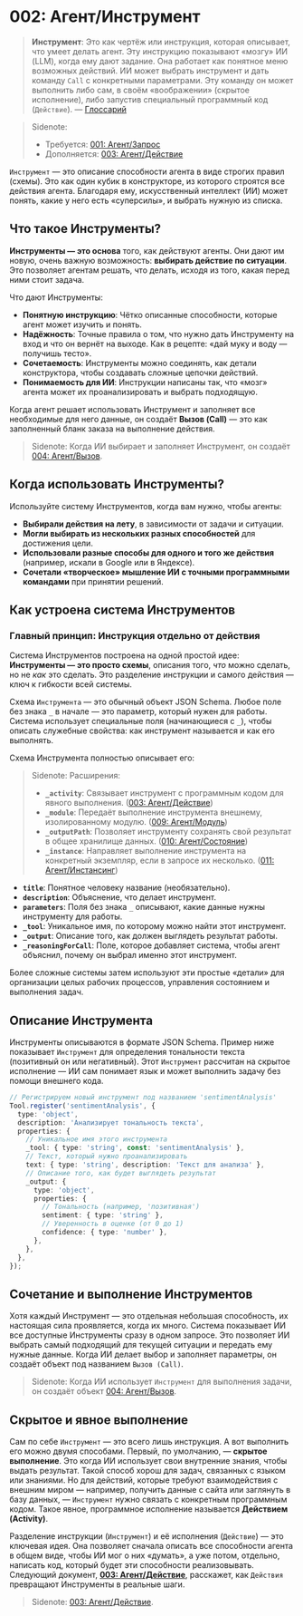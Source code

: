 # 002: Агент/Инструмент

> **Инструмент**: Это как чертёж или инструкция, которая описывает, что умеет делать агент. Эту инструкцию показывают «мозгу» ИИ (LLM), когда ему дают задание. Она работает как понятное меню возможных действий. ИИ может выбрать инструмент и дать команду `Call` с конкретными параметрами. Эту команду он может выполнить либо сам, в своём «воображении» (скрытое исполнение), либо запустив специальный программный код (`Действие`). — [Глоссарий](./000_glossary.md)

> Sidenote:
> - Требуется: [001: Агент/Запрос](./001_agent_request.md)
> - Дополняется: [003: Агент/Действие](./003_agent_activity.md)

`Инструмент` — это описание способности агента в виде строгих правил (схемы). Это как один кубик в конструкторе, из которого строятся все действия агента. Благодаря ему, искусственный интеллект (ИИ) может понять, какие у него есть «суперсилы», и выбрать нужную из списка.

## Что такое Инструменты?

**Инструменты — это основа** того, как действуют агенты. Они дают им новую, очень важную возможность: **выбирать действие по ситуации**. Это позволяет агентам решать, что делать, исходя из того, какая перед ними стоит задача.

Что дают Инструменты:

- **Понятную инструкцию**: Чётко описанные способности, которые агент может изучить и понять.
- **Надёжность**: Точные правила о том, что нужно дать Инструменту на вход и что он вернёт на выходе. Как в рецепте: «дай муку и воду — получишь тесто».
- **Сочетаемость**: Инструменты можно соединять, как детали конструктора, чтобы создавать сложные цепочки действий.
- **Понимаемость для ИИ**: Инструкции написаны так, что «мозг» агента может их проанализировать и выбрать подходящую.

Когда агент решает использовать Инструмент и заполняет все необходимые для него данные, он создаёт **Вызов (Call)** — это как заполненный бланк заказа на выполнение действия.

> Sidenote:
> Когда ИИ выбирает и заполняет Инструмент, он создаёт [004: Агент/Вызов](./004_agent_call.md).

## Когда использовать Инструменты?

Используйте систему Инструментов, когда вам нужно, чтобы агенты:

- **Выбирали действия на лету**, в зависимости от задачи и ситуации.
- **Могли выбирать из нескольких разных способностей** для достижения цели.
- **Использовали разные способы для одного и того же действия** (например, искали в Google или в Яндексе).
- **Сочетали «творческое» мышление ИИ с точными программными командами** при принятии решений.

## Как устроена система Инструментов

### Главный принцип: Инструкция отдельно от действия

Система Инструментов построена на одной простой идее: **Инструменты — это просто схемы**, описания того, *что* можно сделать, но не *как* это сделать. Это разделение инструкции и самого действия — ключ к гибкости всей системы.

Схема `Инструмента` — это обычный объект JSON Schema. Любое поле без знака `_` в начале — это параметр, который нужен для работы. Система использует специальные поля (начинающиеся с `_`), чтобы описать служебные свойства: как инструмент называется и как его выполнять.

Схема Инструмента полностью описывает его:

> Sidenote:
> Расширения:
>
> - **`_activity`**: Связывает инструмент с программным кодом для явного выполнения. ([003: Агент/Действие](./003_agent_activity.md))
> - **`_module`**: Передаёт выполнение инструмента внешнему, изолированному модулю. ([009: Агент/Модуль](./009_agent_module.md))
> - **`_outputPath`**: Позволяет инструменту сохранять свой результат в общее хранилище данных. ([010: Агент/Состояние](./010_agent_state.md))
> - **`_instance`**: Направляет выполнение инструмента на конкретный экземпляр, если в запросе их несколько. ([011: Агент/Инстансинг](./011_agent_instancing.md))

- **`title`**: Понятное человеку название (необязательно).
- **`description`**: Объяснение, что делает инструмент.
- **`parameters`**: Поля без знака `_` описывают, какие данные нужны инструменту для работы.
- **`_tool`**: Уникальное имя, по которому можно найти этот инструмент.
- **`_output`**: Описание того, как должен выглядеть результат работы.
- **`_reasoningForCall`**: Поле, которое добавляет система, чтобы агент объяснил, почему он выбрал именно этот инструмент.

Более сложные системы затем используют эти простые «детали» для организации целых рабочих процессов, управления состоянием и выполнения задач.

## Описание Инструмента

Инструменты описываются в формате JSON Schema. Пример ниже показывает `Инструмент` для определения тональности текста (позитивный он или негативный). Этот `Инструмент` рассчитан на скрытое исполнение — ИИ сам понимает язык и может выполнить задачу без помощи внешнего кода.

```typescript
// Регистрируем новый инструмент под названием 'sentimentAnalysis'
Tool.register('sentimentAnalysis', {
  type: 'object',
  description: 'Анализирует тональность текста',
  properties: {
    // Уникальное имя этого инструмента
    _tool: { type: 'string', const: 'sentimentAnalysis' },
    // Текст, который нужно проанализировать
    text: { type: 'string', description: 'Текст для анализа' },
    // Описание того, как будет выглядеть результат
    _output: {
      type: 'object',
      properties: {
        // Тональность (например, 'позитивная')
        sentiment: { type: 'string' },
        // Уверенность в оценке (от 0 до 1)
        confidence: { type: 'number' },
      },
    },
  },
});
```

## Сочетание и выполнение Инструментов

Хотя каждый Инструмент — это отдельная небольшая способность, их настоящая сила проявляется, когда их много. Система показывает ИИ все доступные Инструменты сразу в одном запросе. Это позволяет ИИ выбрать самый подходящий для текущей ситуации и передать ему нужные данные. Когда ИИ делает выбор и заполняет параметры, он создаёт объект под названием `Вызов (Call)`.

> Sidenote:
> Когда ИИ использует `Инструмент` для выполнения задачи, он создаёт объект [004: Агент/Вызов](./004_agent_call.md).

## Скрытое и явное выполнение

Сам по себе `Инструмент` — это всего лишь инструкция. А вот выполнить его можно двумя способами. Первый, по умолчанию, — **скрытое выполнение**. Это когда ИИ использует свои внутренние знания, чтобы выдать результат. Такой способ хорош для задач, связанных с языком или знаниями. Но для действий, которые требуют взаимодействия с внешним миром — например, получить данные с сайта или заглянуть в базу данных, — `Инструмент` нужно связать с конкретным программным кодом. Такое явное, программное исполнение называется **Действием (Activity)**.

Разделение инструкции (`Инструмент`) и её исполнения (`Действие`) — это ключевая идея. Она позволяет сначала описать все способности агента в общем виде, чтобы ИИ мог о них «думать», а уже потом, отдельно, написать код, который будет эти способности реализовывать. Следующий документ, **[003: Агент/Действие](./003_agent_activity.md)**, расскажет, как `Действия` превращают Инструменты в реальные шаги.

> Sidenote:
> [003: Агент/Действие](./003_agent_activity.md).
>
